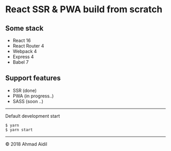 # React SSR & PWA build from scratch

Some stack
---
* React 16
* React Router 4
* Webpack 4
* Express 4
* Babel 7

Support features
---
* SSR (done)
* PWA (in progress..)
* SASS (soon ..)
---

Default development start
```terminal
$ yarn
$ yarn start
```

---
&copy; 2018 Ahmad Aidil